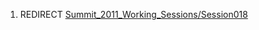 1.  REDIRECT
    [Summit_2011_Working_Sessions/Session018](Summit_2011_Working_Sessions/Session018 "wikilink")